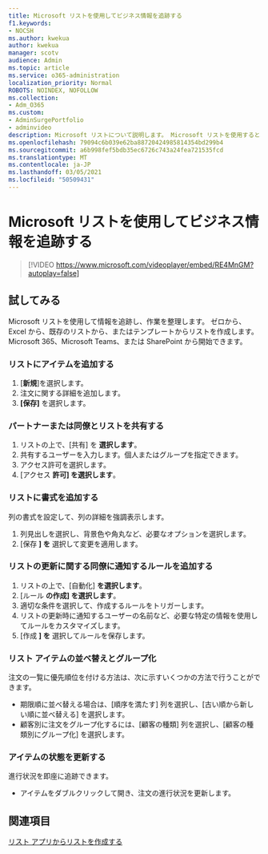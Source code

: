 ```yaml
---
title: Microsoft リストを使用してビジネス情報を追跡する
f1.keywords:
- NOCSH
ms.author: kwekua
author: kwekua
manager: scotv
audience: Admin
ms.topic: article
ms.service: o365-administration
localization_priority: Normal
ROBOTS: NOINDEX, NOFOLLOW
ms.collection:
- Adm_O365
ms.custom:
- AdminSurgePortfolio
- adminvideo
description: Microsoft リストについて説明します。 Microsoft リストを使用すると、顧客の種類、注文のフルフィルメント、注文の進捗状況など、顧客の詳細を追跡できます。
ms.openlocfilehash: 79094c6b039e62ba88720424985814354bd299b4
ms.sourcegitcommit: a6b998fef5bdb35ec6726c743a24fea721535fcd
ms.translationtype: MT
ms.contentlocale: ja-JP
ms.lasthandoff: 03/05/2021
ms.locfileid: "50509431"
---
```

# <a name="use-microsoft-lists-to-track-business-info"></a>Microsoft リストを使用してビジネス情報を追跡する

> [!VIDEO https://www.microsoft.com/videoplayer/embed/RE4MnGM?autoplay=false]

## <a name="try-it"></a>試してみる

Microsoft リストを使用して情報を追跡し、作業を整理します。 ゼロから、Excel から、既存のリストから、またはテンプレートからリストを作成します。 Microsoft 365、Microsoft Teams、または SharePoint から開始できます。

### <a name="add-an-item-to-the-list"></a>リストにアイテムを追加する

1. [**新規**]を選択します。
1. 注文に関する詳細を追加します。
1. **[保存]** を選択します。

### <a name="share-the-list-with-partners-or-coworkers"></a>パートナーまたは同僚とリストを共有する

1. リストの上で、[共有] を **選択します**。
1. 共有するユーザーを入力します。個人またはグループを指定できます。
1. アクセス許可を選択します。
1. [アクセス **許可] を選択します**。

### <a name="add-formatting-to-your-list"></a>リストに書式を追加する

列の書式を設定して、列の詳細を強調表示します。

1. 列見出しを選択し、背景色や角丸など、必要なオプションを選択します。
1. [保存 **] を** 選択して変更を適用します。

### <a name="add-rules-to-alert-coworkers-about-list-updates"></a>リストの更新に関する同僚に通知するルールを追加する

1. リストの上で、[自動化] **を選択します**。
1. [ルール **の作成] を選択します**。
1. 適切な条件を選択して、作成するルールをトリガーします。
1. リストの更新時に通知するユーザーの名前など、必要な特定の情報を使用してルールをカスタマイズします。
1. [作成 **] を** 選択してルールを保存します。

### <a name="sort-and-group-list-items"></a>リスト アイテムの並べ替えとグループ化

注文の一覧に優先順位を付ける方法は、次に示すいくつかの方法で行うことができます。

- 期限順に並べ替える場合は、[順序を満たす] 列を選択し、[古い順から新しい順に並べ替える] を選択します。
- 顧客別に注文をグループ化するには、[顧客の種類] 列を選択し、[顧客の種類別にグループ化] を選択します。

### <a name="update-an-items-status"></a>アイテムの状態を更新する

進行状況を即座に追跡できます。

- アイテムをダブルクリックして開き、注文の進行状況を更新します。

## <a name="related-topics"></a>関連項目

[リスト アプリからリストを作成する](https://support.microsoft.com/office/create-a-list-from-the-lists-app-b5e0b7f8-136f-425f-a108-699586f8e8bd)
